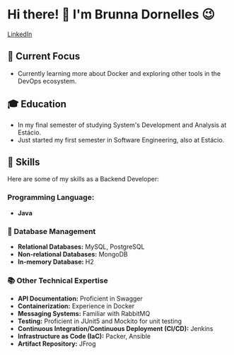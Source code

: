 # Hi there! 👋 I'm Brunna Dornelles 😉

[LinkedIn](https://www.linkedin.com/in/brunna-d-6516b7231/)

## 🌱 Current Focus
- Currently learning more about Docker and exploring other tools in the DevOps ecosystem.

## 🎓 Education
- In my final semester of studying System's Development and Analysis at Estácio.
- Just started my first semester in Software Engineering, also at Estácio.

## 🚀 Skills

Here are some of my skills as a Backend Developer:

### Programming Language:

- **Java**

### 💽 Database Management
- **Relational Databases:** MySQL, PostgreSQL
- **Non-relational Databases:** MongoDB
- **In-memory Database:** H2

### 📚 Other Technical Expertise
- **API Documentation:** Proficient in Swagger
- **Containerization:** Experience in Docker
- **Messaging Systems:** Familiar with RabbitMQ
- **Testing:** Proficient in JUnit5 and Mockito for unit testing
- **Continuous Integration/Continuous Deployment (CI/CD):** Jenkins
- **Infrastructure as Code (IaC):** Packer, Ansible
- **Artifact Repository:** JFrog


